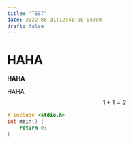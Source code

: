 ```yaml
---
title: "TEST"
date: 2022-08-31T12:41:00-04:00
draft: false
---
```




# HAHA

**HAHA**

HAHA
$$
1 + 1 = 2
$$

```C
# include <stdio.h>
int main() {
    return 0;
}
```